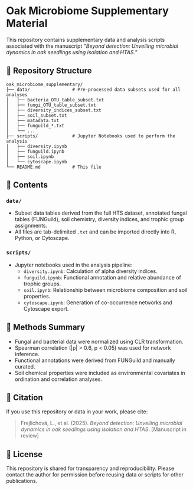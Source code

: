 # Oak Microbiome Supplementary Material

This repository contains supplementary data and analysis scripts associated with the manuscript *"Beyond detection: Unveiling microbial dynamics in oak seedlings using isolation and HTAS."*

## 📂 Repository Structure

```
oak_microbiome_supplementary/
├── data/                # Pre-processed data subsets used for all analyses
│   ├── bacteria_OTU_table_subset.txt
│   ├── fungi_OTU_table_subset.txt
│   ├── diversity_indices_subset.txt
│   ├── soil_subset.txt
│   ├── matadata.txt
│   ├── funguild_*.txt
│   └── ...
├── scripts/             # Jupyter Notebooks used to perform the analysis
│   ├── diversity.ipynb
│   ├── funguild.ipynb
│   ├── soil.ipynb
│   └── cytoscape.ipynb
└── README.md            # This file
```

## 🔬 Contents

### `data/`
- Subset data tables derived from the full HTS dataset, annotated fungal tables (FUNGuild), soil chemistry, diversity indices, and trophic group assignments.
- All files are tab-delimited `.txt` and can be imported directly into R, Python, or Cytoscape.

### `scripts/`
- Jupyter notebooks used in the analysis pipeline:
  - `diversity.ipynb`: Calculation of alpha diversity indices.
  - `funguild.ipynb`: Functional annotation and relative abundance of trophic groups.
  - `soil.ipynb`: Relationship between microbiome composition and soil properties.
  - `cytoscape.ipynb`: Generation of co-occurrence networks and Cytoscape export.

## 🧪 Methods Summary

- Fungal and bacterial data were normalized using CLR transformation.
- Spearman correlation (|ρ| > 0.6, p < 0.05) was used for network inference.
- Functional annotations were derived from FUNGuild and manually curated.
- Soil chemical properties were included as environmental covariates in ordination and correlation analyses.

## 📎 Citation

If you use this repository or data in your work, please cite:

> Frejlichová, L., et al. (2025). *Beyond detection: Unveiling microbial dynamics in oak seedlings using isolation and HTAS*. [Manuscript in review]

## 📝 License

This repository is shared for transparency and reproducibility. Please contact the author for permission before reusing data or scripts for other publications.
